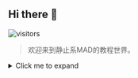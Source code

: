 ## Hi there 👋

<!--

**Here are some ideas to get you started:**

🙋‍♀️ A short introduction - what is your organization all about?
🌈 Contribution guidelines - how can the community get involved?
👩‍💻 Useful resources - where can the community find your docs? Is there anything else the community should know?
🍿 Fun facts - what does your team eat for breakfast?
🧙 Remember, you can do mighty things with the power of [Markdown](https://docs.github.com/github/writing-on-github/getting-started-with-writing-and-formatting-on-github/basic-writing-and-formatting-syntax)
-->

<!--
![105373](./assets/105373.jpg)
-->

![visitors](https://visitor-badge.glitch.me/badge?page_id=mad-center.github&left_color=gray&right_color=green)

> 欢迎来到静止系MAD的教程世界。

<details>
  <summary>Click me to expand</summary>
  
  ![105373](https://github.com/mad-center/.github/blob/main/profile/assets/105373.jpg)
</details>    


